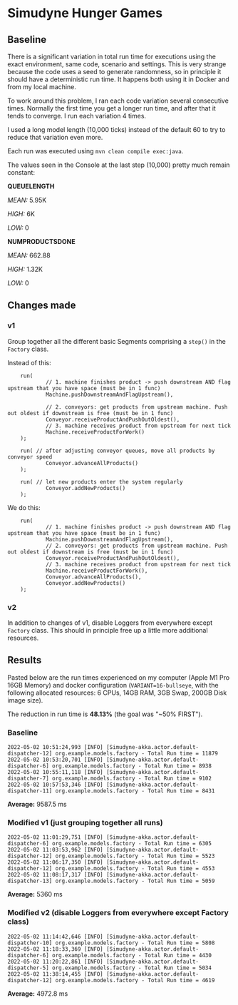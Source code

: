 # Simudyne Hunger Games

## Baseline
There is a significant variation in total run time for executions using the exact environment, same code, scenario and settings. This is very strange because the code uses a seed to generate randomness, so in principle it should have a deterministic run time. It happens both using it in Docker and from my local machine.

To work around this problem, I ran each code variation several consecutive times. Normally the first time you get a longer run time, and after that it tends to converge. I run each variation 4 times.

I used a long model length (10,000 ticks) instead of the default 60 to try to reduce that variation even more.

Each run was executed using `mvn clean compile exec:java`.

The values seen in the Console at the last step (10,000) pretty much remain constant:

**QUEUELENGTH**

*MEAN:* 5.95K

*HIGH:* 6K

*LOW:* 0

**NUMPRODUCTSDONE**

*MEAN:* 662.88

*HIGH:* 1.32K

*LOW:* 0

## Changes made

### v1

Group together all the different basic Segments comprising a `step()` in the `Factory` class.

Instead of this:

        run(
                // 1. machine finishes product -> push downstream AND flag upstream that you have space (must be in 1 func)
                Machine.pushDownstreamAndFlagUpstream(),

                // 2. conveyors: get products from upstream machine. Push out oldest if downstream is free (must be in 1 func)
                Conveyor.receiveProductAndPushOutOldest(),
                // 3. machine receives product from upstream for next tick
                Machine.receiveProductForWork()
        );

        run( // after adjusting conveyor queues, move all products by conveyor speed
                Conveyor.advanceAllProducts()
        );

        run( // let new products enter the system regularly
                Conveyor.addNewProducts()
        );

We do this:

        run(
                // 1. machine finishes product -> push downstream AND flag upstream that you have space (must be in 1 func)
                Machine.pushDownstreamAndFlagUpstream(),
                // 2. conveyors: get products from upstream machine. Push out oldest if downstream is free (must be in 1 func)
                Conveyor.receiveProductAndPushOutOldest(),
                // 3. machine receives product from upstream for next tick
                Machine.receiveProductForWork(),
                Conveyor.advanceAllProducts(),
                Conveyor.addNewProducts()
        );

### v2
In addition to changes of v1, disable Loggers from everywhere except `Factory` class. This should in principle free up a little more additional resources.

## Results
Pasted below are the run times experienced on my computer (Apple M1 Pro 16GB Memory) and docker configuration (`VARIANT=16-bullseye`, with the following allocated resources: 6 CPUs, 14GB RAM, 3GB Swap, 200GB Disk image size).

The reduction in run time is **48.13%** (the goal was "~50% FIRST").

### Baseline
    2022-05-02 10:51:24,993 [INFO] [Simudyne-akka.actor.default-dispatcher-12] org.example.models.factory - Total Run time = 11879
    2022-05-02 10:53:20,701 [INFO] [Simudyne-akka.actor.default-dispatcher-6] org.example.models.factory - Total Run time = 8938
    2022-05-02 10:55:11,118 [INFO] [Simudyne-akka.actor.default-dispatcher-7] org.example.models.factory - Total Run time = 9102
    2022-05-02 10:57:53,346 [INFO] [Simudyne-akka.actor.default-dispatcher-11] org.example.models.factory - Total Run time = 8431

**Average:** 9587.5 ms

### Modified v1 (just grouping together all runs)
    2022-05-02 11:01:29,751 [INFO] [Simudyne-akka.actor.default-dispatcher-6] org.example.models.factory - Total Run time = 6305
    2022-05-02 11:03:53,962 [INFO] [Simudyne-akka.actor.default-dispatcher-12] org.example.models.factory - Total Run time = 5523
    2022-05-02 11:06:17,350 [INFO] [Simudyne-akka.actor.default-dispatcher-12] org.example.models.factory - Total Run time = 4553
    2022-05-02 11:08:17,317 [INFO] [Simudyne-akka.actor.default-dispatcher-13] org.example.models.factory - Total Run time = 5059

**Average:** 5360 ms

### Modified v2 (disable Loggers from everywhere except Factory class)
    2022-05-02 11:14:42,646 [INFO] [Simudyne-akka.actor.default-dispatcher-10] org.example.models.factory - Total Run time = 5808
    2022-05-02 11:18:33,369 [INFO] [Simudyne-akka.actor.default-dispatcher-6] org.example.models.factory - Total Run time = 4430
    2022-05-02 11:20:22,861 [INFO] [Simudyne-akka.actor.default-dispatcher-5] org.example.models.factory - Total Run time = 5034
    2022-05-02 11:38:14,455 [INFO] [Simudyne-akka.actor.default-dispatcher-12] org.example.models.factory - Total Run time = 4619

**Average:** 4972.8 ms
